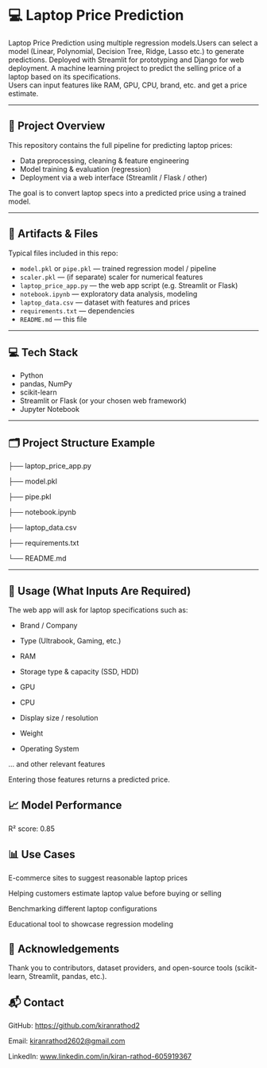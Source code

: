 # 💻 **Laptop Price Prediction**

Laptop Price Prediction using multiple regression models.Users can select a model (Linear, Polynomial, Decision Tree, Ridge, Lasso etc.) to generate predictions.
Deployed with Streamlit for prototyping and Django for web deployment. A machine learning project to predict the selling price of a laptop based on its specifications.  
Users can input features like RAM, GPU, CPU, brand, etc. and get a price estimate.

---

## 🚀 **Project Overview**

This repository contains the full pipeline for predicting laptop prices:
- Data preprocessing, cleaning & feature engineering  
- Model training & evaluation (regression)  
- Deployment via a web interface (Streamlit / Flask / other)  

The goal is to convert laptop specs into a predicted price using a trained model.

---

## 🧠 **Artifacts & Files**

Typical files included in this repo:

- `model.pkl` or `pipe.pkl` — trained regression model / pipeline  
- `scaler.pkl` — (if separate) scaler for numerical features  
- `laptop_price_app.py` — the web app script (e.g. Streamlit or Flask)  
- `notebook.ipynb` — exploratory data analysis, modeling  
- `laptop_data.csv` — dataset with features and prices  
- `requirements.txt` — dependencies  
- `README.md` — this file  

---

## 💻 **Tech Stack**

- Python  
- pandas, NumPy  
- scikit-learn  
- Streamlit or Flask (or your chosen web framework)  
- Jupyter Notebook  

---

## 🗂️ **Project Structure Example**

├── laptop_price_app.py

├── model.pkl

├── pipe.pkl

├── notebook.ipynb

├── laptop_data.csv

├── requirements.txt

└── README.md

---

## 🧩 **Usage (What Inputs Are Required)**

The web app will ask for laptop specifications such as:

- Brand / Company

- Type (Ultrabook, Gaming, etc.)

- RAM

- Storage type & capacity (SSD, HDD)

- GPU

- CPU

- Display size / resolution

- Weight

- Operating System

… and other relevant features

Entering those features returns a predicted price.

## 📈 **Model Performance**

R² score: 0.85

## 📊 **Use Cases**

E-commerce sites to suggest reasonable laptop prices

Helping customers estimate laptop value before buying or selling

Benchmarking different laptop configurations

Educational tool to showcase regression modeling

## 🙌 **Acknowledgements**

Thank you to contributors, dataset providers, and open-source tools (scikit-learn, Streamlit, pandas, etc.).

## 📬 **Contact**

GitHub: https://github.com/kiranrathod2

Email: kiranrathod2602@gmail.com

LinkedIn: www.linkedin.com/in/kiran-rathod-605919367

